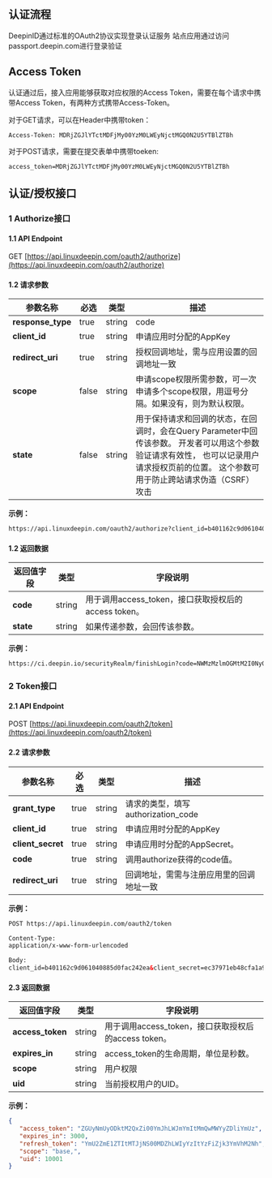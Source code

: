 ## 认证流程

DeepinID通过标准的OAuth2协议实现登录认证服务
站点应用通过访问passport.deepin.com进行登录验证

## Access Token

认证通过后，接入应用能够获取对应权限的Access Token，需要在每个请求中携带Access Token，有两种方式携带Access-Token。

对于GET请求，可以在Header中携带token：
```
Access-Token: MDRjZGJlYTctMDFjMy00YzM0LWEyNjctMGQ0N2U5YTBlZTBh
```

对于POST请求，需要在提交表单中携带toeken:
```
access_token=MDRjZGJlYTctMDFjMy00YzM0LWEyNjctMGQ0N2U5YTBlZTBh
```

## 认证/授权接口

### 1 Authorize接口

#### 1.1 API Endpoint

GET [https://api.linuxdeepin.com/oauth2/authorize](https://api.linuxdeepin.com/oauth2/authorize)

#### 1.2 请求参数

| 参数名称         | 必选  | 类型    | 描述       |
|------------------|-------|--------|-------------|
| **response_type** | true | string | code |
| **client_id** | true | string | 申请应用时分配的AppKey |
| **redirect_uri** | true | string | 授权回调地址，需与应用设置的回调地址一致 |
| **scope** | false | string | 申请scope权限所需参数，可一次申请多个scope权限，用逗号分隔。如果没有，则为默认权限。|
| **state** | false |  string | 用于保持请求和回调的状态，在回调时，会在Query Parameter中回传该参数。 开发者可以用这个参数验证请求有效性， 也可以记录用户请求授权页前的位置。 这个参数可用于防止跨站请求伪造（CSRF）攻击 |

**示例：**

``` html
https://api.linuxdeepin.com/oauth2/authorize?client_id=b401162c9d061040885d0fac242ea&redirect_uri=https://ci.deepin.io/securityRealm/finishLogin&response_type=code&state=1425660329-uLzQ6rjWU4-mjviAH4MA6WgJCsO9MoUdXjd4k8vMOuk
```
#### 1.2 返回数据

| 返回值字段  | 类型 | 字段说明 |
|------------|------|----------|
| **code** |string | 用于调用access_token，接口获取授权后的access token。 |
| **state** | string | 如果传递参数，会回传该参数。 |

**示例：**

``` html
https://ci.deepin.io/securityRealm/finishLogin?code=NWMzMzlmOGMtM2I0Ny00NzM0LWFkNzEtMTJjNjY1NDMyZDM1&state=1425660329-uLzQ6rjWU4-mjviAH4MA6WgJCsO9MoUdXjd4k8vMOuk
```

### 2 Token接口

#### 2.1 API Endpoint

POST [https://api.linuxdeepin.com/oauth2/token](https://api.linuxdeepin.com/oauth2/token)

#### 2.2 请求参数

| 参数名称         | 必选  | 类型    | 描述       |
|------------------|-------|--------|-------------|
| **grant_type** | true | string | 请求的类型，填写authorization_code  |
| **client_id** | true | string | 申请应用时分配的AppKey |
| **client_secret** | true | string | 申请应用时分配的AppSecret。 |
| **code** | true | string | 调用authorize获得的code值。 |
| **redirect_uri** | true | string | 回调地址，需需与注册应用里的回调地址一致 |

**示例：**

``` html
POST https://api.linuxdeepin.com/oauth2/token

Content-Type:
application/x-www-form-urlencoded

Body:
client_id=b401162c9d061040885d0fac242ea&client_secret=ec37971eb48cfa1a97f53021&grant_type=authorization_code&code=MDRhNzA4YmYtNjNiZC00MTViLWE2YzYtZTU1ZDNiN2JjYjMy&redirect_uri=https://ci.deepin.io/securityRealm/finishLogin
```

#### 2.3 返回数据

| 返回值字段  | 类型 | 字段说明 |
|-------------|------|---------|
| **access_token** |    string | 用于调用access_token，接口获取授权后的access token。 |
| **expires_in** |  string | access_token的生命周期，单位是秒数。 |
| **scope** |string | 用户权限 |
| **uid** | string | 当前授权用户的UID。 |

**示例：**

``` json
{
   "access_token": "ZGUyNmUyODktM2QxZi00YmJhLWJmYmItMmQwMWYyZDliYmUz",
   "expires_in": 3000,
   "refresh_token": "YmU2ZmE1ZTItMTJjNS00MDZhLWIyYzItYzFiZjk3YmVhM2Nh",
   "scope": "base,",
   "uid": 10001
}
```